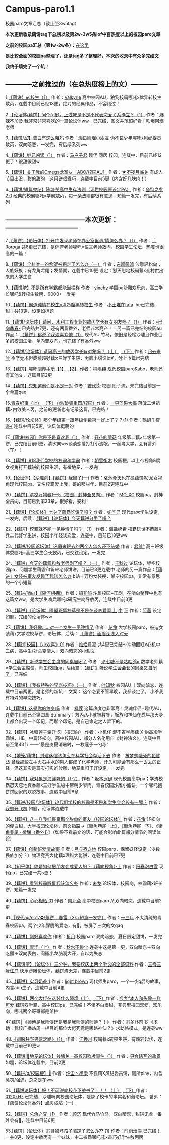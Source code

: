 # Campus-paro1.1
校园paro文章汇总（截止至3w5tag）

**本次更新收录藕饼tag下总榜以及第2w-3w5条lof中百热度以上的校园paro文章**

**之前的校园pa汇总（第1w-2w条）：**[在这里](http://qwqpwpqaq.lofter.com/post/1d881b97_1c64ddea1)

**是比较全面的校园pa整理了，还是tag多了整理好，本次的收录中有众多完结文**

**我终于填完了一个坑！**

## ————之前推过的（在总热度榜上的文）————

1.[【藕饼】转校生（1）](http://mtvalhalla.lofter.com/post/1e3dda80_1c63e09d4) 作者：[Valkyrie](http://mtvalhalla.lofter.com/)
高中校园AU，狼狗校霸哪吒x优异转校生敖丙，连载中目前已经13更，绝对的经典作品，不容错过！

2.[【论坛体/藕饼】问个问题，上过床是不是不代表恋爱关系确立？（1）](http://shihouyizhiyan.lofter.com/post/1e99a304_1c64bce7c) 作者：[麻辣不加烫](http://shihouyizhiyan.lofter.com/)
我非常非常喜欢的一篇论坛体ww，已完结，图文并茂超好看！吹爆阿烟老师

3.[【藕饼/*甜*】告白有这么难吗](http://zeyanseraki.lofter.com/post/1ec00e47_1c6451abb) 作者：[濑良则烟小朋友](http://zeyanseraki.lofter.com/)
伪不良少年哪吒x风纪委员敖丙，双向暗恋，一发完，有后续系列ww

4.[【藕饼】继兄凶猛（1）](http://mahuzijun.lofter.com/post/1ebb74c6_1c6544166) 作者：[马户子君](http://mahuzijun.lofter.com/)
现代 同居 校园，连载中，目前已经12更了！很甜很甜w

5.[【藕饼】关于我的Omega龙室友［ABO/校园AU］](http://zhulai248.lofter.com/post/1f2d1625_1c642700f) 作者：[★不夜月临关](http://zhulai248.lofter.com/)
有成人节目出没，甜的甜的，这只饼很乖巧，连载中目前5更（内含好几块肉！）

6.[【藕饼/短篇完结】陈塘关高中生存法则（现世校园原设定PA）](http://1423215788.lofter.com/post/2044a403_1c648a113#) 作者：[刍狗之参2.0](http://1423215788.lofter.com/)
经典的校霸哪吒x学霸敖丙，每一条法则都很有意思，短篇一发完，有后续系列

## ————————————本次更新：———————————

7.[【藕饼】【论坛体】打开门发现老师在办公室里调/情怎么办？（1）](http://zixiu326.lofter.com/post/1e386636_1c657df25) 作者：[｀Roroga](http://zixiu326.lofter.com/)
共8更已完结，是体育老师哪吒×语文老师敖丙，校园学生论坛，热度也很高的一篇！

8.[【藕饼】全村唯一的希望被拐走了怎么办（一）](http://huasuquci.lofter.com/post/1f67a231_1c6479dd3) 作者：[东鸣鸣鸣](http://huasuquci.lofter.com/)
沙雕轻松向；人族妖族；有龙角龙尾；发情期，连载中已10更
设定：怼天怼地校霸藕x全村供出来的大学生饼

9.[【藕饼渣】不是所有学霸都能当榜样](http://yinchy.lofter.com/post/1f83c938_1c6584701) 作者：[yinchy](http://yinchy.lofter.com/)
学园pa沙雕欢乐向，高三学长哪吒&转校生敖丙，9000+一发完

10.[【藕饼】霸道纯情在校生x清冷腹黑转校生](http://duitudetudui.lofter.com/post/201e7010_1c64f9c98) 作者：[小土堆在fafa](http://duitudetudui.lofter.com/)
 he已完结，甜！共13更，设定如标题

11.[【藕饼/论坛体】请问，水利工程专业的敖丙学长有女朋友吗？（1）](http://yxjc978369396.lofter.com/post/1d985d7e_1c6491d1d) 作者：[-已向季春-](http://yxjc978369396.lofter.com/)
已完结共7更，还有两篇番外，老师非常高产！！另一篇已完结的校园au作品：
[【藕饼】都说了我没喜欢他（1）](http://yxjc978369396.lofter.com/post/1d985d7e_1c6646c9d) 现代AU 竹马，依旧是轻松沙雕且作业巨多的校园生活，单向变双向，也完结了有番外ww

12.[【藕饼/论坛体】请问高三的敖丙学长有对象吗？（上）](http://yujunximu.lofter.com/post/1fe03502_1c6522af9)  [（下）](http://yujunximu.lofter.com/post/1fe03502_1c6533269)作者：[归去来兮](http://yujunximu.lofter.com/)
不学无术但成绩超好藕×三好学生饼，无脑小甜论坛√，分上下篇已完结

13.[【藕饼】哪吒驯养手册【1】](http://stelin.lofter.com/post/1e28ef99_1c6471b86) [【2】](http://stelin.lofter.com/post/1e28ef99_1c653e0b3) 作者：[桐嶋纯](http://stelin.lofter.com/)
现代校园paro&abo，老师还有其他文，这篇目前2更

14.[【藕饼】鬼知道他们是不是一对](http://pipiter.lofter.com/post/1ef8b1a6_1c653d3d5) 作者：[糖代𐂂](http://pipiter.lofter.com/)
校园 段子流，未完结目前是一个单篇qaq

15.[青春纪事（上）](http://qiansese916.lofter.com/post/1f028cb7_1c64ab5b8) [（下）（虐/破镜重圆/校园）](http://qiansese916.lofter.com/post/1f028cb7_1c654dbf3)作者：[一只芒果大福](http://qiansese916.lofter.com/)
落魄二世祖藕×内敛美人丙，之前的更新也有记录这篇，已完结！

16.[【藕饼/论坛体】那个年级第一跟年级倒数第一好上了？？(1)](http://506635.lofter.com/post/1f001bd0_1c654eab8) 作者：[鵺鹞？夜杳√](http://506635.lofter.com/)
连载中目前5更，论坛体挺萌的

17.[【藕饼/校园】你是不是喜欢我（1）](http://mushroomellen.lofter.com/post/1f606259_1c6552a58) 作者：[开花的蘑菇](http://mushroomellen.lofter.com/)
年级第二藕×年级第一饼，已完结目前6更，清水向ww谈谈恋爱打打小流氓，一起考大学。会有番外（车）！

18.[【藕饼】818我们学校的校霸和学霸](http://chengyongchen.lofter.com/post/2018759e_1c656246c) 作者：[朝雪衡木](http://chengyongchen.lofter.com/)
校园梗，以上帝视角&腐女视角打开藕饼的校园生活，有微地笼，一发完

19.[【论坛体】【沙雕向】【藕饼】我崩了(一)](http://liangxiao030.lofter.com/post/20096f57_1c65691e9) 作者：[茗池今天也在磕藕饼呢](http://liangxiao030.lofter.com/)
龙女视角现代校园pa，又名校霸爱上我、哥的那些年，目前2更连载中

20.[【藕饼】清凉万物春1—5（校园，封神全员向）](http://mooxc.lofter.com/post/1d3865e4_1c6614f10) 作者：[MO_XC](http://mooxc.lofter.com/)
校园pa，封神全员向，目前已到第33章，很好看，安利！

21.[【藕饼】【论坛体】七夕了藕霸吃饼了吗？](http://lordshen702.lofter.com/post/1e2c008e_1c65aaae1) 作者：[蛇辛巳](http://lordshen702.lofter.com/)
现代pa大学生设定，一发完，后续：[【藕饼】【论坛体】今天藕饼分手了吗？](http://lordshen702.lofter.com/post/1e2c008e_1c6648413)

22.[【藕饼】校霸就不能一见钟情了吗？ （1）](http://chriscavillycett.lofter.com/post/1cff513d_1c65f69c9) 作者：[海盐奶希](http://chriscavillycett.lofter.com/)
校霸玩世不恭藕X兵二代好学生饼，校园小年轻谈恋爱，连载中，目前已18更ww

23.[【藕饼/校园论坛体】这眉来眼去的两个人怎么还不结婚](http://luohuaqiliang.lofter.com/post/1f118adc_1c660b92e) 作者：[君绯°](http://luohuaqiliang.lofter.com/)
高三班级体委哪吒×高三学生会长敖丙，已交往设定，一发完

24.[「藕饼」今天的藕霸和敖老师刚了吗？（一）](http://1944234020.lofter.com/post/1ea19791_1c6601d3f) 作者：[千秋过](http://1944234020.lofter.com/)
论坛体，架空校园pa，问题学生藕霸和新来老师饼饼，目前已3更连载中
老师的另一篇作品：[「藕饼」女装被室友发现了我该怎么办](http://1944234020.lofter.com/post/1ea19791_1c66822be)
b站十万粉女装梗，架空校园pa，非常有意思的一个小短篇

25.[【藕饼/哨向】《隔河相拥》](http://brierix.lofter.com/post/1f022538_1c64e3300) 作者：[鸽非鸽](http://brierix.lofter.com/)
沙雕校园+正剧，在哨向整理中也有这篇文ww，是大学生哨兵哪吒x研究生向导敖丙，连载中目前3更

26.[【藕饼】（论坛体）隔壁班俩校草是不是在谈恋爱啊 上](http://andlre.lofter.com/post/308e68b9_1c65f0f55) [中](http://andlre.lofter.com/post/308e68b9_1c662fcb3) [下](http://andlre.lofter.com/post/308e68b9_1c66c25f5) 作者：[莳茵](http://andlre.lofter.com/)
设定如题，完结的论坛体ww

27.[【藕饼】我好像……对一个女生一见钟情了](http://sijixiaoxiang.lofter.com/post/1e323317_1c65d80fe#) 作者：[花伶](http://sijixiaoxiang.lofter.com/)
大学校园paro，被迫女装藕x文学院校草饼，论坛体，后续：
[【藕饼】画眉深浅入时无](http://sijixiaoxiang.lofter.com/post/1e323317_1c6608ecf#)

28.[【藕饼|校园】《小欢喜》01](http://splendidmoon.lofter.com/post/203ad449_1c65bb0a3) 作者：[灿烂月亮](http://splendidmoon.lofter.com/)
共4更已完结～冲动醋缸x心机中二病，高中生/对头变情人，双向暗恋的小甜文

29.[【藕饼】听说学生会主席的同桌自闭了](http://lingqitangjiushiguguge.lofter.com/post/30a9fca9_1c65b0687) 作者：[泠七糖不是咕咕鸽×](http://lingqitangjiushiguguge.lofter.com/)
数学老师藕×学生会主席饼，师生校园pa，后续篇：[【藕饼】听说学生会会长的同桌又自闭了](http://lingqitangjiushiguguge.lofter.com/post/30a9fca9_1c65ef4b3)，已完结

30.[【藕饼】《我有特殊的早恋技巧》（一）](http://yezhiqiu213.lofter.com/post/20333faf_1c670dca5) 作者：[叶知秋](http://yezhiqiu213.lofter.com/)
校园AU ｜双向暗恋，连载中目前两更，是老师的新坑！
文案：
这个恋爱不管早晚，我都谈定了。
小爷我有特殊的早恋技巧。

31.[【藕饼】这是你的纹身吗](http://aulin.lofter.com/post/1d5cd99f_1c6721f43) 作者：[樨蔻](http://aulin.lofter.com/)
这篇热度也非常高！灵魂伴侣+现代AU，连载中目前已至第四章
Summary：敖丙从小就被教导，妖族和神仙在成年那天身上都会出现一个印记，而那个印记，是自己命定之人留下的。

32.[【藕饼】冰糖莲子羹[1-6]（校园向）](http://xiaojizi867.lofter.com/post/30b398c8_1c66aa6b5) 作者：[小机仔](http://xiaojizi867.lofter.com/)
混不吝学痞藕 X 伪高冷学霸饼，HE。中篇轻松向，高中校园AU，部分人名化用自《封神演义》。连载中目前至第43节
——“最是炎夏消暑时，一枚莲子一勺冰”

33.[【地笼/藕饼】封建迷信该怎么在科学社会存活下去](http://shengaoyimiba741.lofter.com/post/1fffb7be_1c6717a27) 作者：[被梦想噎死的甄陡凸](http://shengaoyimiba741.lofter.com/)
曾经那些左手火右手水的男人都成了化学老师，开头可能会有那么一丢丢的正经，但这其实是篇实打实的沙雕，地笼重归于好设定，一发完

34.[【藕饼】我对象是海鲜味的（1-2）](http://sophia2721.lofter.com/post/1d78849a_1c66f4afe) 作者：[坂本罗伊](http://sophia2721.lofter.com/)
现代校园高中pa；学渣校霸怼天怼地真香藕x三好学生稳中带萌少爷丙，青春校园沙雕小甜饼，一个哪吒抱饼饼回家的欢脱故事，连载中目前8章

35.[【藕饼/校园/论坛体】论我们学校的校霸是不是和学生会会长有一腿？](http://huaxilian717.lofter.com/post/30adf666_1c6722056) 作者：[我想开飞机](http://huaxilian717.lofter.com/)
如题，论坛体连载中

36.[【藕饼】八一八我们寝室那个脱单的室友（校园论坛体）](http://sijixiaoxiang.lofter.com/post/1e323317_1c66b6017#) 作者：[花伶](http://sijixiaoxiang.lofter.com/)
轻松向的傻白甜，大学校园论坛体，前文指路→《[街角巷尾 · 上](http://sijixiaoxiang.lofter.com/post/1e323317_1c664878b#)》、《[街角巷尾 · 下](http://sijixiaoxiang.lofter.com/post/1e323317_1c668b6df#)》、《[街角巷尾 · 微醺（番外1）](http://sijixiaoxiang.lofter.com/post/1e323317_1c66a6705#)》（如果不看前文的话，可能会影响此篇部分情节的阅读体验）

37.[【藕饼】创新班爱情故事](http://meiyoujiuyuzuliangchidewoyaosile.lofter.com/post/1e8bb0a7_1c64f1b35) 作者：[弓与盔之地](http://meiyoujiuyuzuliangchidewoyaosile.lofter.com/)
校园paro，保留妖怪设定（少数民族加分？）物理竞赛大佬藕x理科大佬饼，连载中目前已7更

38.[【知乎体】你是如何把朋友变成爱人的？（藕向视角）·上](http://xiaoluojinbianren097.lofter.com/post/1fd1fb94_1c668176e) 作者：[阳春泡白雪](http://xiaoluojinbianren097.lofter.com/)
现代pa，已完结一共5更！

39.[【藕饼】看到校霸孵蛋我该怎么办](http://anmixiuxiaojiaoqi442.lofter.com/post/1f1a102f_1c668c6eb) 作者：[未龙](http://anmixiuxiaojiaoqi442.lofter.com/)
论坛体，校园向，校霸藕x班长饼，短篇一发完

40.[【藕饼】心心相栖 01](http://yanyi699.lofter.com/post/1ef333af_1c667556d) 作者：[南北斋](http://yanyi699.lofter.com/)
高中校园paro // 双向暗恋，连载中目前2更

41.[［现代au/nc17⛔️/藕饼］春雷（3k+短篇一发完）](http://strawberry020.lofter.com/post/1f9a1ffb_1c66929ec) 作者：[十三月](http://strawberry020.lofter.com/)
不太清纯的青春校园pa，两个少年朦胧的爱恋，有🚕，被屏了三次的文qaq

42.[【藕饼】刚好喜欢你](http://chunrisheruguoliang.lofter.com/post/3095a6a0_1c66c5523) 作者：[折月](http://chunrisheruguoliang.lofter.com/)
校园paro 双向暗恋，夏日限定甜饼，一发完

43.[【藕饼】青涩（上）](http://qiushuiburanchen730.lofter.com/post/201d6a47_1c66ca400) 作者：[秋水不染尘](http://qiushuiburanchen730.lofter.com/)
连载中这是第一更，双向暗恋＋双向吃醋＋双向表白，闷骚小龙脑洞大开，自以为失恋

44.[【藕饼渣】（论坛体）三分钟，我要校庆上两个学长的全部资料](http://sanlingsanhaozhuhu.lofter.com/post/2053712e_1c66cfef6) 作者：[三零三号住户](http://sanlingsanhaozhuhu.lofter.com/)
快乐沙雕论坛体，藕饼渣无差，连载中目前2更

45.[【藕饼】实习奶爸 1](http://linlingennipinle.lofter.com/post/1fab8d81_1c66dc018) 作者：[light brown](http://linlingennipinle.lofter.com/)
现代师生paro，一个一夜q后的故事，内含abo生子，连载中目前4更

46.[【藕饼】两个大佬在这装什么弱鸡（上）](http://xijiu-ninenin.lofter.com/post/1e1b184b_1c66ecfda) [（下）](http://xijiu-ninenin.lofter.com/post/1e1b184b_1c6739f9b)作者：[兮九°本人和头像一样可爱](http://xijiu-ninenin.lofter.com/)
藕饼双学霸，高中校园pa，已完结！不傻不白很甜，非典型校园恋爱，欢乐向，哪吒两个哥哥都是弟控

47.[藕饼│《师傅是我师傅还是我是我师傅的师傅？！》](http://wuxie666.lofter.com/post/1ee9955e_1c6725085) 作者：[哥多林前书](http://wuxie666.lofter.com/)
《求助：我校广播站周一栏目的那位大佬究竟是哪路神仙？》求助帖模式，是连载ww

48.[《驯服狂野男友之路》（1）](http://jwyue.lofter.com/post/1d596082_1c664746b) 作者：[江挽月](http://jwyue.lofter.com/)
校霸藕x转校生饼，有跌宕起伏，连载中目前已10更w

49.[【藕饼|🌿地笼论坛体】钱塘关一高校园欺凌事件（1）](http://yanvjing.lofter.com/post/2017d8fd_1c674ef23) 作者：[只会瞎写的盐景](http://yanvjing.lofter.com/)
如题，论坛体连载中，目前2更

50.[【藕饼/я/校园梗】🚐](http://xianchenzhumoran977.lofter.com/post/20038929_1c6759b70) 作者：[纤尘丶墨染](http://xianchenzhumoran977.lofter.com/)
不良藕X风纪委员饼，厕所play，内含惩罚/强迫，总之是车ww

51.[【藕饼论坛体】报！不可说向校花下战书了！！！（上）](http://yomite.lofter.com/post/1d30e783_1c675d3b7#) [（下）](http://yomite.lofter.com/post/1d30e783_1c67cbbdd#)作者：[0120kHz](http://yomite.lofter.com/)
已完结，沙雕哨向校园论坛体，是绑了校卡的半实名和谐论坛。
番外：[【藕饼论坛体番外】点灰成焰（一）](http://yomite.lofter.com/post/1d30e783_1c6804c19#)

52.[【藕饼】总角之交（1）](http://suwei991211.lofter.com/post/1ef89e03_1c6549d21) 作者：[顾沉](http://suwei991211.lofter.com/)
现代竹马竹马，双向暗恋，甜饼无虐，番外会有🚗，连载中目前6更

53.[[藕饼]（论坛体）哥哥被坏孩子骗跑了怎么办?? (1)](http://evernow.lofter.com/post/1fa5e4f1_1c6592b49) 作者：[时雨烟浔](http://evernow.lofter.com/)
已完结！一共8更，设定中敖丙有一个妹妹，中二校霸哪吒吒×乖巧好学生敖丙丙
